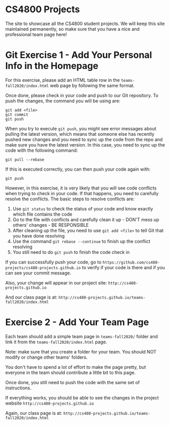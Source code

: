 CS4800 Projects
=========================

The site to showcase all the CS4800 student projects. We will keep this site maintained permanently, so make sure that you have a nice and professional team page here!


Git Exercise 1 - Add Your Personal Info in the Homepage
=======================================================

For this exercise, please add an HTML table row in the `teams-fall2020/index.html` web page by following the same format.

Once done, please check in your code and push to our Git repository. To push the changes, the command you will be using are:

```
git add <file>
git commit 
git push
```

When you try to execute ```git push```, you might see error messages about pulling the latest version, which means that someone else has recently pushed new changes and you need to sync up the code from the repo and make sure you have the latest version. In this case, you need to sync up the code with the following command:

```
git pull --rebase
```

If this is executed correctly, you can then push your code again with:

```
git push
```

However, in this exercise, it is very likely that you will see code conflicts when trying to check in your code. If that happens, you need to carefully resolve the conflicts. The basic steps to resolve conflicts are:

1. Use ```git status``` to check the status of your code and know exactly which file contains the code
2. Go to the file with conflicts and carefully clean it up - DON'T mess up others' changes - BE RESPONSIBLE
3. After cleaning up the file, you need to use ```git add <file>``` to tell Git that you have done resolving 
4. Use the command ```git rebase --continue``` to finish up the conflict resolving
5. You still need to do ```git push``` to finish the code check in

If you can successfully push your code, go to `https://github.com/cs480-projects/cs480-projects.github.io` to verify if your code is there and if you can see your commit message. 

Also, your change will appear in our project site: `http://cs480-projects.github.io`

And our class page is at: `http://cs480-projects.github.io/teams-fall2020/index.html`

Exercise 2 - Add Your Team Page
===============================

Each team should add a simple team page in `teams-fall2020/` folder and link it from the `teams-fall2020/index.html` page.

Note: make sure that you create a folder for your team. You should NOT modify or change other teams' folders. 

You don't have to spend a lot of effort to make the page pretty, but everyone in the team should contribute a little bit to this page.

Once done, you still need to push the code with the same set of instructions.

If everything works, you should be able to see the changes in the project website `http://cs480-projects.github.io`

Again, our class page is at: `http://cs480-projects.github.io/teams-fall2020/index.html`


